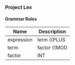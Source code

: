 ### Project Lex

#### Grammar Rules


| Name                   | Description                                                                 |
|------------------------|-----------------------------------------------------------------------------|
| expression             | term ((PLUS|MINUS) term)*                                                   |
| term                   | factor ((MOD|MUL|DIV) factor)*                                                  |
| factor                 | INT|FLOAT                             |


